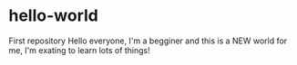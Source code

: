 # hello-world
First repository
Hello everyone,
I'm a begginer and this is a NEW world for me, I'm exating to learn lots of things!
